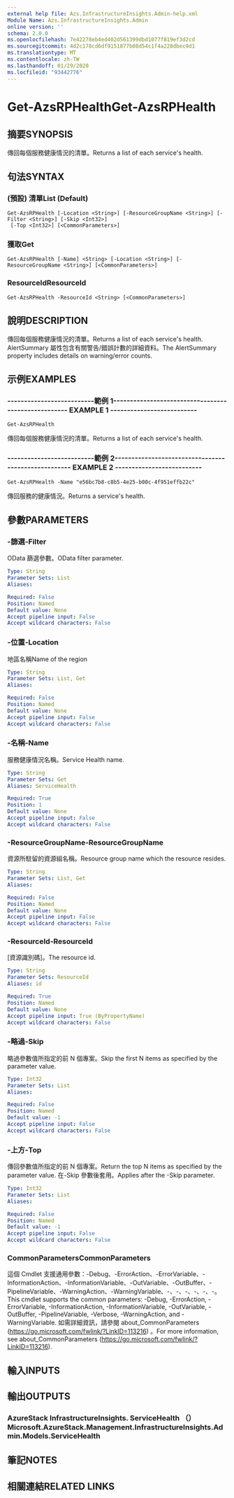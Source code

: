 ```yaml
---
external help file: Azs.InfrastructureInsights.Admin-help.xml
Module Name: Azs.InfrastructureInsights.Admin
online version: ''
schema: 2.0.0
ms.openlocfilehash: 7e42278eb4ed402d561399dbd1077f819ef3d2cd
ms.sourcegitcommit: 4d2c178cd6df9151877b08d54c1f4a228dbec9d1
ms.translationtype: MT
ms.contentlocale: zh-TW
ms.lasthandoff: 01/29/2020
ms.locfileid: "93442776"
---
```

# <span data-ttu-id="08d6d-101">Get-AzsRPHealth</span><span class="sxs-lookup"><span data-stu-id="08d6d-101">Get-AzsRPHealth</span></span>

## <span data-ttu-id="08d6d-102">摘要</span><span class="sxs-lookup"><span data-stu-id="08d6d-102">SYNOPSIS</span></span>
<span data-ttu-id="08d6d-103">傳回每個服務健康情況的清單。</span><span class="sxs-lookup"><span data-stu-id="08d6d-103">Returns a list of each service's health.</span></span>

## <span data-ttu-id="08d6d-104">句法</span><span class="sxs-lookup"><span data-stu-id="08d6d-104">SYNTAX</span></span>

### <span data-ttu-id="08d6d-105"> (預設) 清單</span><span class="sxs-lookup"><span data-stu-id="08d6d-105">List (Default)</span></span>
```
Get-AzsRPHealth [-Location <String>] [-ResourceGroupName <String>] [-Filter <String>] [-Skip <Int32>]
 [-Top <Int32>] [<CommonParameters>]
```

### <span data-ttu-id="08d6d-106">獲取</span><span class="sxs-lookup"><span data-stu-id="08d6d-106">Get</span></span>
```
Get-AzsRPHealth [-Name] <String> [-Location <String>] [-ResourceGroupName <String>] [<CommonParameters>]
```

### <span data-ttu-id="08d6d-107">ResourceId</span><span class="sxs-lookup"><span data-stu-id="08d6d-107">ResourceId</span></span>
```
Get-AzsRPHealth -ResourceId <String> [<CommonParameters>]
```

## <span data-ttu-id="08d6d-108">說明</span><span class="sxs-lookup"><span data-stu-id="08d6d-108">DESCRIPTION</span></span>
<span data-ttu-id="08d6d-109">傳回每個服務健康情況的清單。</span><span class="sxs-lookup"><span data-stu-id="08d6d-109">Returns a list of each service's health.</span></span> <span data-ttu-id="08d6d-110">AlertSummary 屬性包含有關警告/錯誤計數的詳細資料。</span><span class="sxs-lookup"><span data-stu-id="08d6d-110">The AlertSummary property includes details on warning/error counts.</span></span>

## <span data-ttu-id="08d6d-111">示例</span><span class="sxs-lookup"><span data-stu-id="08d6d-111">EXAMPLES</span></span>

### <span data-ttu-id="08d6d-112">--------------------------範例 1--------------------------</span><span class="sxs-lookup"><span data-stu-id="08d6d-112">-------------------------- EXAMPLE 1 --------------------------</span></span>
```
Get-AzsRPHealth
```

<span data-ttu-id="08d6d-113">傳回每個服務健康情況的清單。</span><span class="sxs-lookup"><span data-stu-id="08d6d-113">Returns a list of each service's health.</span></span>

### <span data-ttu-id="08d6d-114">--------------------------範例 2--------------------------</span><span class="sxs-lookup"><span data-stu-id="08d6d-114">-------------------------- EXAMPLE 2 --------------------------</span></span>
```
Get-AzsRPHealth -Name "e56bc7b8-c8b5-4e25-b00c-4f951effb22c"
```

<span data-ttu-id="08d6d-115">傳回服務的健康情況。</span><span class="sxs-lookup"><span data-stu-id="08d6d-115">Returns a service's health.</span></span>

## <span data-ttu-id="08d6d-116">參數</span><span class="sxs-lookup"><span data-stu-id="08d6d-116">PARAMETERS</span></span>

### <span data-ttu-id="08d6d-117">-篩選</span><span class="sxs-lookup"><span data-stu-id="08d6d-117">-Filter</span></span>
<span data-ttu-id="08d6d-118">OData 篩選參數。</span><span class="sxs-lookup"><span data-stu-id="08d6d-118">OData filter parameter.</span></span>

```yaml
Type: String
Parameter Sets: List
Aliases: 

Required: False
Position: Named
Default value: None
Accept pipeline input: False
Accept wildcard characters: False
```

### <span data-ttu-id="08d6d-119">-位置</span><span class="sxs-lookup"><span data-stu-id="08d6d-119">-Location</span></span>
<span data-ttu-id="08d6d-120">地區名稱</span><span class="sxs-lookup"><span data-stu-id="08d6d-120">Name of the region</span></span>

```yaml
Type: String
Parameter Sets: List, Get
Aliases: 

Required: False
Position: Named
Default value: None
Accept pipeline input: False
Accept wildcard characters: False
```

### <span data-ttu-id="08d6d-121">-名稱</span><span class="sxs-lookup"><span data-stu-id="08d6d-121">-Name</span></span>
<span data-ttu-id="08d6d-122">服務健康情況名稱。</span><span class="sxs-lookup"><span data-stu-id="08d6d-122">Service Health name.</span></span>

```yaml
Type: String
Parameter Sets: Get
Aliases: ServiceHealth

Required: True
Position: 1
Default value: None
Accept pipeline input: False
Accept wildcard characters: False
```

### <span data-ttu-id="08d6d-123">-ResourceGroupName</span><span class="sxs-lookup"><span data-stu-id="08d6d-123">-ResourceGroupName</span></span>
<span data-ttu-id="08d6d-124">資源所駐留的資源組名稱。</span><span class="sxs-lookup"><span data-stu-id="08d6d-124">Resource group name which the resource resides.</span></span>

```yaml
Type: String
Parameter Sets: List, Get
Aliases: 

Required: False
Position: Named
Default value: None
Accept pipeline input: False
Accept wildcard characters: False
```

### <span data-ttu-id="08d6d-125">-ResourceId</span><span class="sxs-lookup"><span data-stu-id="08d6d-125">-ResourceId</span></span>
<span data-ttu-id="08d6d-126">[資源識別碼]。</span><span class="sxs-lookup"><span data-stu-id="08d6d-126">The resource id.</span></span>

```yaml
Type: String
Parameter Sets: ResourceId
Aliases: id

Required: True
Position: Named
Default value: None
Accept pipeline input: True (ByPropertyName)
Accept wildcard characters: False
```

### <span data-ttu-id="08d6d-127">-略過</span><span class="sxs-lookup"><span data-stu-id="08d6d-127">-Skip</span></span>
<span data-ttu-id="08d6d-128">略過參數值所指定的前 N 個專案。</span><span class="sxs-lookup"><span data-stu-id="08d6d-128">Skip the first N items as specified by the parameter value.</span></span>

```yaml
Type: Int32
Parameter Sets: List
Aliases: 

Required: False
Position: Named
Default value: -1
Accept pipeline input: False
Accept wildcard characters: False
```

### <span data-ttu-id="08d6d-129">-上方</span><span class="sxs-lookup"><span data-stu-id="08d6d-129">-Top</span></span>
<span data-ttu-id="08d6d-130">傳回參數值所指定的前 N 個專案。</span><span class="sxs-lookup"><span data-stu-id="08d6d-130">Return the top N items as specified by the parameter value.</span></span>
<span data-ttu-id="08d6d-131">在-Skip 參數後套用。</span><span class="sxs-lookup"><span data-stu-id="08d6d-131">Applies after the -Skip parameter.</span></span>

```yaml
Type: Int32
Parameter Sets: List
Aliases: 

Required: False
Position: Named
Default value: -1
Accept pipeline input: False
Accept wildcard characters: False
```

### <span data-ttu-id="08d6d-132">CommonParameters</span><span class="sxs-lookup"><span data-stu-id="08d6d-132">CommonParameters</span></span>
<span data-ttu-id="08d6d-133">這個 Cmdlet 支援通用參數：-Debug、-ErrorAction、-ErrorVariable、-InformationAction、-InformationVariable、-OutVariable、-OutBuffer、-PipelineVariable、-WarningAction、-WarningVariable、-、-、-、-、-、-。</span><span class="sxs-lookup"><span data-stu-id="08d6d-133">This cmdlet supports the common parameters: -Debug, -ErrorAction, -ErrorVariable, -InformationAction, -InformationVariable, -OutVariable, -OutBuffer, -PipelineVariable, -Verbose, -WarningAction, and -WarningVariable.</span></span> <span data-ttu-id="08d6d-134">如需詳細資訊，請參閱 about_CommonParameters (https://go.microsoft.com/fwlink/?LinkID=113216) 。</span><span class="sxs-lookup"><span data-stu-id="08d6d-134">For more information, see about_CommonParameters (https://go.microsoft.com/fwlink/?LinkID=113216).</span></span>

## <span data-ttu-id="08d6d-135">輸入</span><span class="sxs-lookup"><span data-stu-id="08d6d-135">INPUTS</span></span>

## <span data-ttu-id="08d6d-136">輸出</span><span class="sxs-lookup"><span data-stu-id="08d6d-136">OUTPUTS</span></span>

### <span data-ttu-id="08d6d-137">AzureStack InfrastructureInsights. ServiceHealth （）</span><span class="sxs-lookup"><span data-stu-id="08d6d-137">Microsoft.AzureStack.Management.InfrastructureInsights.Admin.Models.ServiceHealth</span></span>

## <span data-ttu-id="08d6d-138">筆記</span><span class="sxs-lookup"><span data-stu-id="08d6d-138">NOTES</span></span>

## <span data-ttu-id="08d6d-139">相關連結</span><span class="sxs-lookup"><span data-stu-id="08d6d-139">RELATED LINKS</span></span>

